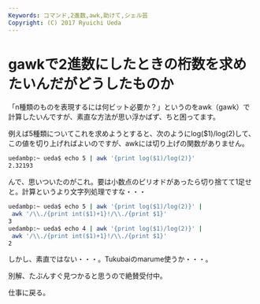 ```yaml
---
Keywords: コマンド,2進数,awk,助けて,シェル芸
Copyright: (C) 2017 Ryuichi Ueda
---
```


# gawkで2進数にしたときの桁数を求めたいんだがどうしたものか
「n種類のものを表現するには何ビット必要か？」というのをawk（gawk）で計算したいんですが、素直な方法が思い浮かばず、ちと困ってます。

例えば5種類についてこれを求めようとすると、次のようにlog($1)/log(2)して、この値を切り上げればよいのですが、awkには切り上げの関数がありません。

```bash
uedambp:~ ueda$ echo 5 | awk '{print log($1)/log(2)}'
2.32193
```

んで、思いついたのがこれ。要は小数点のピリオドがあったら切り捨てて1足せと。計算というより文字列処理ですな・・・

```bash
uedambp:~ ueda$ echo 5 | awk '{print log($1)/log(2)}' |
 awk '/\\./{print int($1)+1}!/\\./{print $1}'
3
uedambp:~ ueda$ echo 4 | awk '{print log($1)/log(2)}' |
 awk '/\\./{print int($1)+1}!/\\./{print $1}'
2
```

しかし、素直ではない・・・。Tukubaiのmarume使うか・・・。

別解、たぶんすぐ見つかると思うので絶賛受付中。


仕事に戻る。
